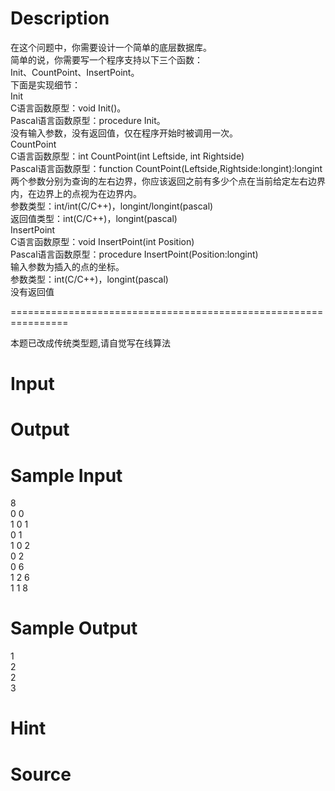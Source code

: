 
# Description

<div class="content"><p>在这个问题中，你需要设计一个简单的底层数据库。<br/>
简单的说，你需要写一个程序支持以下三个函数：<br/>
Init、CountPoint、InsertPoint。<br/>
下面是实现细节：<br/>
Init<br/>
C语言函数原型：void Init()。<br/>
Pascal语言函数原型：procedure Init。<br/>
没有输入参数，没有返回值，仅在程序开始时被调用一次。<br/>
CountPoint<br/>
C语言函数原型：int CountPoint(int Leftside, int Rightside)<br/>
Pascal语言函数原型：function CountPoint(Leftside,Rightside:longint):longint<br/>
两个参数分别为查询的左右边界，你应该返回之前有多少个点在当前给定左右边界内，在边界上的点视为在边界内。<br/>
参数类型：int/int(C/C++)，longint/longint(pascal)<br/>
返回值类型：int(C/C++)，longint(pascal)<br/>
InsertPoint<br/>
C语言函数原型：void InsertPoint(int Position)<br/>
Pascal语言函数原型：procedure InsertPoint(Position:longint)<br/>
输入参数为插入的点的坐标。<br/>
参数类型：int(C/C++)，longint(pascal)<br/>
没有返回值</p>
<p>================================================================</p>
<p>本题已改成传统类型题,请自觉写在线算法</p></div>

# Input

<div class="content"></div>

# Output

<div class="content"></div>

# Sample Input

<div class="content"><span class="sampledata">8<br/>
0 0<br/>
1 0 1<br/>
0 1<br/>
1 0 2<br/>
0 2<br/>
0 6<br/>
1 2 6<br/>
1 1 8<br/>
</span></div>

# Sample Output

<div class="content"><span class="sampledata">1<br/>
2<br/>
2<br/>
3<br/>
</span></div>

# Hint

<div class="content"><p></p></div>

# Source

<div class="content"><p><a href="problemset.php?search="></a></p></div>


